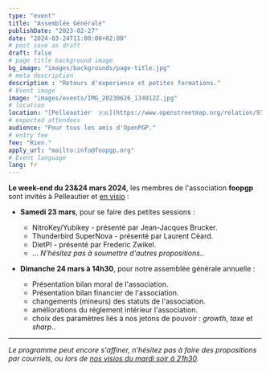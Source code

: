 ```yaml
---
type: "event"
title: "Assemblée Générale"
publishDate: "2023-02-27"
date: "2024-03-24T11:00:00+02:00"
# post save as draft
draft: false
# page title background image
bg_image: "images/backgrounds/page-title.jpg"
# meta description
description : "Retours d'experience et petites formations."
# Event image
image: "images/events/IMG_20230626_134912Z.jpg"
# location
location: "[Pelleautier  🇫🇷](https://www.openstreetmap.org/relation/971979)"
# expected attendees
audience: "Pour tous les amis d'OpenPGP."
# entry fee
fee: "Rien."
apply_url: "mailto:info@foopgp.org"
# Event language
lang: fr
---
```


**Le week-end du 23&24 mars 2024**, les membres de l'association **foopgp** sont invités à Pelleautier et [en visio](https://meet.jit.si/foopgp) :

* **Samedi 23 mars**, pour se faire des petites sessions :
    * NitroKey/Yubikey - présenté par Jean-Jacques Brucker.
    * Thunderbird SuperNova - présenté par Laurent Céard.
    * DietPI - présenté par Frederic Zwikel.
    * ... *N'hésitez pas à soumettre d'autres propositions*..

* **Dimanche 24 mars à 14h30**, pour notre assemblée générale annuelle :
    * Présentation bilan moral de l'association.
    * Présentation bilan financier de l'association.
    * changements (mineurs) des statuts de l'association.
    * améliorations du réglement intérieur l'association.
    * choix des paramètres liés à nos jetons de pouvoir : *growth*, *taxe* et *sharp*..

---

*Le programme peut encore s'affiner, n'hésitez pas à faire des propositions par courriels, ou lors de [nos visios du mardi soir à 21h30](https://meet.jit.si/foopgp).*

